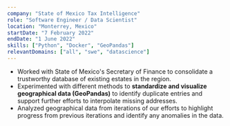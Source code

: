 ```yaml
---
company: "State of Mexico Tax Intelligence"
role: "Software Engineer / Data Scientist"
location: "Monterrey, Mexico"
startDate: "7 February 2022"
endDate: "1 June 2022"
skills: ["Python", "Docker", "GeoPandas"]
relevantDomains: ["all", "swe", "datascience"]
---
```


- Worked with State of Mexico's Secretary of Finance to consolidate a trustworthy database of existing estates in the region.
- Experimented with different methods to **standardize and visualize geographical data (GeoPandas)** to identify duplicate entries and support further efforts to interpolate missing addresses.
- Analyzed geographical data from iterations of our efforts to highlight progress from previous iterations and identify any anomalies in the data.
